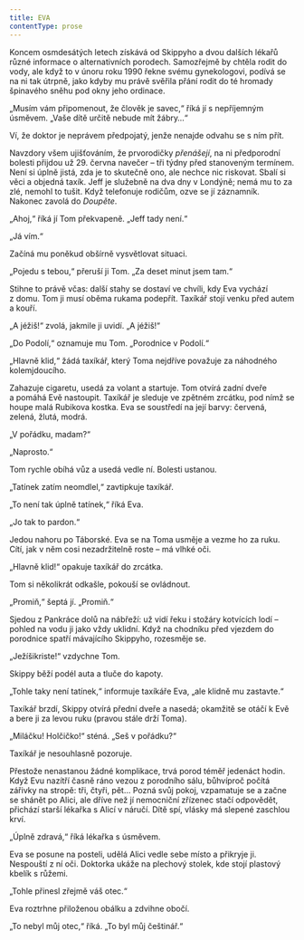 ```yaml
---
title: EVA
contentType: prose
---
```


  

Koncem osmdesátých letech získává od Skippyho a dvou dalších lékařů různé informace o alternativních porodech. Samozřejmě by chtěla rodit do vody, ale když to v únoru roku 1990 řekne svému gynekologovi, podívá se na ni tak útrpně, jako kdyby mu právě svěřila přání rodit do té hromady špinavého sněhu pod okny jeho ordinace.

„Musím vám připomenout, že člověk je savec,“ říká jí s nepříjemným úsměvem. „Vaše dítě určitě nebude mít žábry…“

Ví, že doktor je neprávem předpojatý, jenže nenajde odvahu se s ním přít.

Navzdory všem ujišťováním, že prvorodičky _přenášejí_, na ni předporodní bolesti přijdou už 29. června navečer – tři týdny před stanoveným termínem. Není si úplně jistá, zda je to skutečně ono, ale nechce nic riskovat. Sbalí si věci a objedná taxík. Jeff je služebně na dva dny v Londýně; nemá mu to za zlé, nemohl to tušit. Když telefonuje rodičům, ozve se jí záznamník. Nakonec zavolá do _Doupěte_.

„Ahoj,“ říká jí Tom překvapeně. „Jeff tady není.“

„Já vím.“

Začíná mu poněkud obšírně vysvětlovat situaci.

„Pojedu s tebou,“ přeruší ji Tom. „Za deset minut jsem tam.“

Stihne to právě včas: další stahy se dostaví ve chvíli, kdy Eva vychází z domu. Tom ji musí oběma rukama podepřít. Taxíkář stojí venku před autem a kouří.

„A jéžiš!“ zvolá, jakmile ji uvidí. „A jéžiš!“

„Do Podolí,“ oznamuje mu Tom. „Porodnice v Podolí.“

„Hlavně klid,“ žádá taxíkář, který Toma nejdříve považuje za náhodného kolemjdoucího.

Zahazuje cigaretu, usedá za volant a startuje. Tom otvírá zadní dveře a pomáhá Evě nastoupit. Taxíkář je sleduje ve zpětném zrcátku, pod nímž se houpe malá Rubikova kostka. Eva se soustředí na její barvy: červená, zelená, žlutá, modrá.

„V pořádku, madam?“

„Naprosto.“

Tom rychle obíhá vůz a usedá vedle ní. Bolesti ustanou.

„Tatínek zatím neomdlel,“ zavtipkuje taxíkář.

„To není tak úplně tatínek,“ říká Eva.

„Jo tak to pardon.“

Jedou nahoru po Táborské. Eva se na Toma usměje a vezme ho za ruku. Cítí, jak v něm cosi nezadržitelně roste – má vlhké oči.

„Hlavně klid!“ opakuje taxíkář do zrcátka.

Tom si několikrát odkašle, pokouší se ovládnout.

„Promiň,“ šeptá jí. „Promiň.“

Sjedou z Pankráce dolů na nábřeží: už vidí řeku i stožáry kotvících lodí – pohled na vodu ji jako vždy uklidní. Když na chodníku před vjezdem do porodnice spatří mávajícího Skippyho, rozesměje se.

„Ježíšikriste!“ vzdychne Tom.

Skippy běží podél auta a tluče do kapoty.

„Tohle taky není tatínek,“ informuje taxíkáře Eva, „ale klidně mu zastavte.“

Taxíkář brzdí, Skippy otvírá přední dveře a nasedá; okamžitě se otáčí k Evě a bere ji za levou ruku (pravou stále drží Toma).

„Miláčku! Holčičko!“ sténá. „Seš v pořádku?“

Taxíkář je nesouhlasně pozoruje.

  

Přestože nenastanou žádné komplikace, trvá porod téměř jedenáct hodin. Když Evu nazítří časně ráno vezou z porodního sálu, bůhvíproč počítá zářivky na stropě: tři, čtyři, pět… Pozná svůj pokoj, vzpamatuje se a začne se shánět po Alici, ale dříve než jí nemocniční zřízenec stačí odpovědět, přichází starší lékařka s Alicí v náručí. Dítě spí, vlásky má slepené zaschlou krví.

„Úplně zdravá,“ říká lékařka s úsměvem.

Eva se posune na posteli, udělá Alici vedle sebe místo a přikryje ji. Nespouští z ní oči. Doktorka ukáže na plechový stolek, kde stojí plastový kbelík s růžemi.

„Tohle přinesl zřejmě váš otec.“

Eva roztrhne přiloženou obálku a zdvihne obočí.

„To nebyl můj otec,“ říká. „To byl můj češtinář.“
